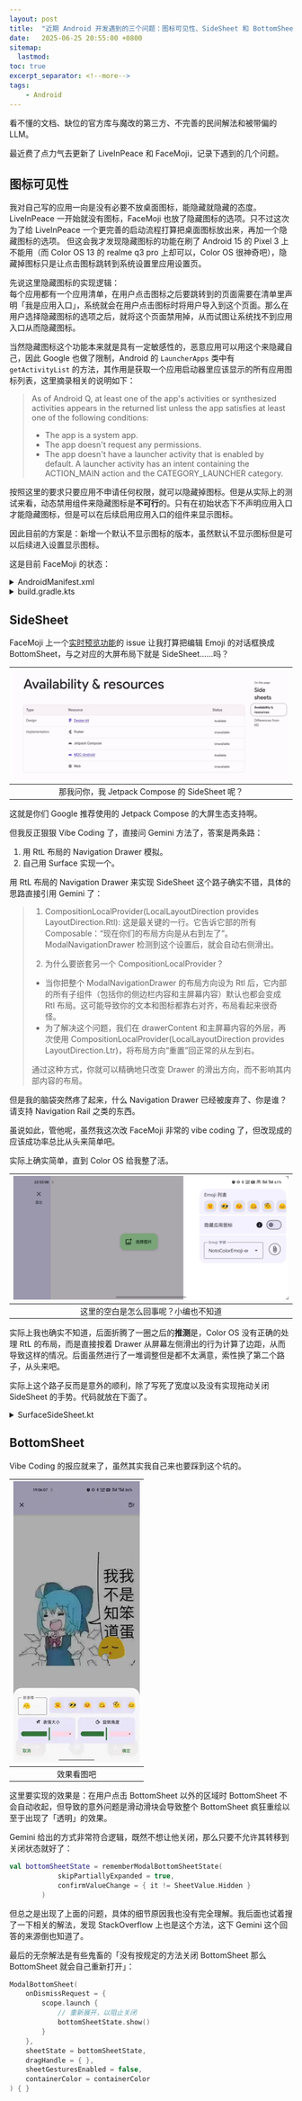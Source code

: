 ```yaml
---
layout: post
title:  "近期 Android 开发遇到的三个问题：图标可见性、SideSheet 和 BottomSheet"
date:   2025-06-25 20:55:00 +0800
sitemap:
  lastmod: 
toc: true
excerpt_separator: <!--more-->
tags:
    - Android
---
```

看不懂的文档、缺位的官方库与魔改的第三方、不完善的民间解法和被带偏的 LLM。
<!--more-->

最近费了点力气去更新了 LiveInPeace 和 FaceMoji，记录下遇到的几个问题。

## 图标可见性

我对自己写的应用一向是没有必要不放桌面图标，能隐藏就隐藏的态度。LiveInPeace 一开始就没有图标，FaceMoji 也放了隐藏图标的选项。只不过这次为了给 LiveInPeace 一个更完善的启动流程打算把桌面图标放出来，再加一个隐藏图标的选项。
但这会我才发现隐藏图标的功能在刷了 Android 15 的 Pixel 3 上不能用（而 Color OS 13 的 realme q3 pro 上却可以，Color OS 很神奇吧），隐藏掉图标只是让点击图标跳转到系统设置里应用设置页。  

先说这里隐藏图标的实现逻辑：  
每个应用都有一个应用清单，在用户点击图标之后要跳转到的页面需要在清单里声明「我是应用入口」，系统就会在用户点击图标时将用户导入到这个页面。那么在用户选择隐藏图标的选项之后，就将这个页面禁用掉，从而试图让系统找不到应用入口从而隐藏图标。  

当然隐藏图标这个功能本来就是具有一定敏感性的，恶意应用可以用这个来隐藏自己，因此 Google 也做了限制，Android 的 `LauncherApps` 类中有 `getActivityList` 的方法，其作用是获取一个应用启动器里应该显示的所有应用图标列表，这里摘录相关的说明如下：  

> As of Android Q, at least one of the app's activities or synthesized activities appears in the returned list unless the app satisfies at least one of the following conditions:  
> 
> - The app is a system app.  
> - The app doesn't request any permissions.  
> - The app doesn't have a launcher activity that is enabled by default. A launcher activity has an intent containing the ACTION_MAIN action and the CATEGORY_LAUNCHER category.  

按照这里的要求只要应用不申请任何权限，就可以隐藏掉图标。但是从实际上的测试来看，动态禁用组件来隐藏图标是**不可行**的。只有在初始状态下不声明应用入口才能隐藏图标，但是可以在后续启用应用入口的组件来显示图标。  

因此目前的方案是：新增一个默认不显示图标的版本，虽然默认不显示图标但是可以后续进入设置显示图标。  

这是目前 FaceMoji 的状态：

<details>
<summary markdown="span"> AndroidManifest.xml </summary>

```xml
<activity
    android:name=".MainActivity"
    android:exported="true"
    android:theme="@style/Theme.EmojiFace">
    <intent-filter>
        <action android:name="android.intent.action.SEND" />
        <category android:name="android.intent.category.DEFAULT" />
        <data android:mimeType="image/*" />
    </intent-filter>
</activity>
<activity-alias
    android:name=".MainActivityAlias"
    android:exported="true"
    android:label="@string/app_name"
    android:enabled="${mainActivityEnabled}"
    android:theme="@style/Theme.EmojiFace"
    android:targetActivity=".MainActivity">
    <intent-filter>
        <action android:name="android.intent.action.MAIN" />
        <category android:name="android.intent.category.LAUNCHER" />
    </intent-filter>
</activity-alias>
```

</details>

<details>
<summary markdown="span"> build.gradle.kts </summary>

```kotlin
flavorDimensions("icon")
productFlavors {
    create("default") {
        dimension = "icon"
        manifestPlaceholders["mainActivityEnabled"] = "true"
        buildConfigField("boolean", "ICON_ENABLED", "true")
    }
    create("icon-disabled") {
        dimension = "icon"
        manifestPlaceholders["mainActivityEnabled"] = "false"
        buildConfigField("boolean", "ICON_ENABLED", "false")
    }
}
```

</details>

## SideSheet

FaceMoji 上一个[实时预览功能](https://github.com/Steve-Mr/EmojiFace/issues/14)的 issue 让我打算把编辑 Emoji 的对话框换成 BottomSheet，与之对应的大屏布局下就是 SideSheet……吗？  

|![alt text](/assets/2025-06-24-three-problems-recent-android-dev/image.webp)|
|:--:|
|那我问你，我 Jetpack Compose 的 SideSheet 呢？|

这就是你们 Google 推荐使用的 Jetpack Compose 的大屏生态支持啊。  

但我反正狠狠 Vibe Coding 了，直接问 Gemini 方法了，答案是两条路：  

1. 用 RtL 布局的 Navigation Drawer 模拟。
2. 自己用 Surface 实现一个。

用 RtL 布局的 Navigation Drawer 来实现 SideSheet 这个路子确实不错，具体的思路直接引用 Gemini 了：  

> 1. CompositionLocalProvider(LocalLayoutDirection provides LayoutDirection.Rtl): 这是最关键的一行。它告诉它部的所有 Composable：“现在你们的布局方向是从右到左了”。ModalNavigationDrawer 检测到这个设置后，就会自动右侧滑出。
> 
> 2. 为什么要嵌套另一个 CompositionLocalProvider？
> - 当你把整个 ModalNavigationDrawer 的布局方向设为 Rtl 后，它内部的所有子组件（包括你的侧边栏内容和主屏幕内容）默认也都会变成 Rtl 布局。这可能导致你的文本和图标都靠右对齐，布局看起来很奇怪。
> - 为了解决这个问题，我们在 drawerContent 和主屏幕内容的外层，再次使用 CompositionLocalProvider(LocalLayoutDirection provides LayoutDirection.Ltr)，将布局方向“重置”回正常的从左到右。
> 
> 通过这种方式，你就可以精确地只改变 Drawer 的滑出方向，而不影响其内部内容的布局。

但是我的脑袋突然疼了起来，什么 Navigation Drawer 已经被废弃了、你是谁？请支持 Navigation Rail 之类的东西。  

虽说如此，管他呢，虽然我这次改 FaceMoji 非常的 vibe coding 了，但改现成的应该成功率总比从头来简单吧。  

实际上确实简单，直到 Color OS 给我整了活。  

|![alt text](/assets/2025-06-24-three-problems-recent-android-dev/Screenshot_2025-06-24-22-53-08-20_05bb2a206153740e9151ba3f4ad650d4.webp)|
|:--:|
|这里的空白是怎么回事呢？小编也不知道|

实际上我也确实不知道，后面折腾了一圈之后的**推测**是，Color OS 没有正确的处理 RtL 的布局，而是直接按着 Drawer 从屏幕左侧滑出的行为计算了边距，从而导致这样的情况。后面虽然进行了一堆调整但是都不太满意，索性换了第二个路子，从头来吧。  

实际上这个路子反而是意外的顺利，除了写死了宽度以及没有实现拖动关闭 SideSheet 的手势。代码就放在下面了。  

<details>
<summary markdown="span"> SurfaceSideSheet.kt </summary>

```kotlin
@Composable
fun SurfaceSideSheet(
    showSheet: Boolean,
    onDismissSheet: () -> Unit,
    isModal: Boolean = true,
    sheetContainerColor: Color = MaterialTheme.colorScheme.surface,
    sheetContent: @Composable ColumnScope.() -> Unit,
    content: @Composable () -> Unit
) {
    // 状态来驱动动画
    var animationState by remember { mutableStateOf(showSheet) }
    LaunchedEffect(showSheet) {
        animationState = showSheet
    }

    Box(modifier = Modifier.fillMaxSize()) {
        // 1. 主屏幕内容
        content()

        // 2. 遮罩层 (Scrim)
        val scrimColor by animateColorAsState(
            targetValue = if (animationState) Color.Black.copy(alpha = 0.32f) else Color.Transparent,
            animationSpec = tween(),
            label = "scrimColor"
        )

        if (scrimColor != Color.Transparent) {
            Box(
                modifier = Modifier
                    .fillMaxSize()
                    .background(scrimColor)
                    // 仅在 isModal 为 true 时，才允许通过点击关闭
                    .then(if (isModal) {
                        Modifier.pointerInput(Unit) {
                            detectTapGestures { onDismissSheet() }
                        }
                    } else {
                        Modifier
                    })
            )
        }


        // 3. 抽屉面板内容
        val density = LocalDensity.current
        val sheetWidth = 320.dp

        val offset by animateIntOffsetAsState(
            targetValue = if (animationState) {
                IntOffset.Zero
            } else {
                IntOffset(with(density) { sheetWidth.toPx() }.toInt(), 0)
            },
            animationSpec = spring(stiffness = Spring.StiffnessMedium),
            label = "sheetOffset"
        )

        Surface(
            modifier = Modifier
                .fillMaxHeight()
                .width(sheetWidth)
                .align(Alignment.CenterEnd)
                .offset { offset },
            color = sheetContainerColor
        ) {
            Column(
                modifier = Modifier.fillMaxSize()
            ) {
                sheetContent()
            }
        }
    }
}
```

</details>

## BottomSheet

Vibe Coding 的报应就来了，虽然其实我自己来也要踩到这个坑的。  

|![alt text](/assets/2025-06-24-three-problems-recent-android-dev/bottomerror.webp)|
|:--:|
|效果看图吧|

这里要实现的效果是：在用户点击 BottomSheet 以外的区域时 BottomSheet 不会自动收起，但导致的意外问题是滑动滑块会导致整个 BottomSheet 疯狂重绘以至于出现了「透明」的效果。  

Gemini 给出的方式非常符合逻辑，既然不想让他关闭，那么只要不允许其转移到关闭状态就好了：  

```kotlin
val bottomSheetState = rememberModalBottomSheetState( 
            skipPartiallyExpanded = true,
            confirmValueChange = { it != SheetValue.Hidden }
        )
```

但总之是出现了上面的问题，具体的细节原因我也没有完全理解。我后面也试着搜了一下相关的解法，发现 StackOverflow 上也是这个方法，这下 Gemini 这个回答的来源倒也知道了。  

最后的无奈解法是有些鬼畜的「没有按规定的方法关闭 BottomSheet 那么 BottomSheet 就会自己重新打开」：  

```kotlin
ModalBottomSheet(
    onDismissRequest = {
        scope.launch {
            // 重新展开，以阻止关闭
            bottomSheetState.show()
        }
    },
    sheetState = bottomSheetState,
    dragHandle = { },
    sheetGesturesEnabled = false,
    containerColor = containerColor
) { }
```



